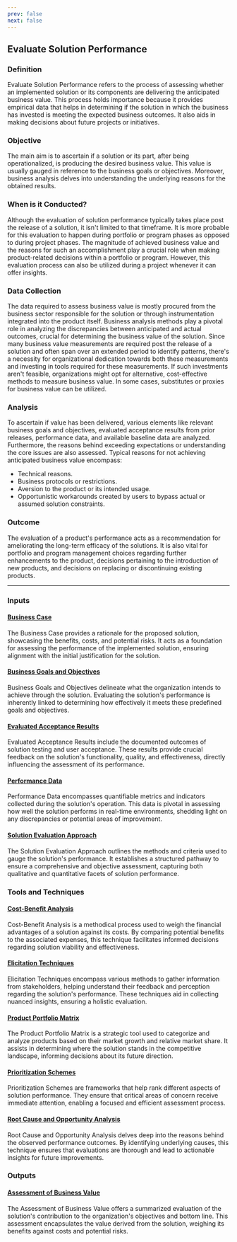 ```yaml
---
prev: false
next: false
---
```


## Evaluate Solution Performance

### Definition

Evaluate Solution Performance refers to the process of assessing whether an implemented solution or its components are delivering the anticipated business value. This process holds importance because it provides empirical data that helps in determining if the solution in which the business has invested is meeting the expected business outcomes. It also aids in making decisions about future projects or initiatives.

### Objective

The main aim is to ascertain if a solution or its part, after being operationalized, is producing the desired business value. This value is usually gauged in reference to the business goals or objectives. Moreover, business analysis delves into understanding the underlying reasons for the obtained results.

### When is it Conducted?

Although the evaluation of solution performance typically takes place post the release of a solution, it isn't limited to that timeframe. It is more probable for this evaluation to happen during portfolio or program phases as opposed to during project phases. The magnitude of achieved business value and the reasons for such an accomplishment play a crucial role when making product-related decisions within a portfolio or program. However, this evaluation process can also be utilized during a project whenever it can offer insights.

### Data Collection

The data required to assess business value is mostly procured from the business sector responsible for the solution or through instrumentation integrated into the product itself. Business analysis methods play a pivotal role in analyzing the discrepancies between anticipated and actual outcomes, crucial for determining the business value of the solution. Since many business value measurements are required post the release of a solution and often span over an extended period to identify patterns, there's a necessity for organizational dedication towards both these measurements and investing in tools required for these measurements. If such investments aren't feasible, organizations might opt for alternative, cost-effective methods to measure business value. In some cases, substitutes or proxies for business value can be utilized.

### Analysis

To ascertain if value has been delivered, various elements like relevant business goals and objectives, evaluated acceptance results from prior releases, performance data, and available baseline data are analyzed. Furthermore, the reasons behind exceeding expectations or understanding the core issues are also assessed. Typical reasons for not achieving anticipated business value encompass:

- Technical reasons.
- Business protocols or restrictions.
- Aversion to the product or its intended usage.
- Opportunistic workarounds created by users to bypass actual or assumed solution constraints.

### Outcome

The evaluation of a product's performance acts as a recommendation for ameliorating the long-term efficacy of the solutions. It is also vital for portfolio and program management choices regarding further enhancements to the product, decisions pertaining to the introduction of new products, and decisions on replacing or discontinuing existing products.

---

### Inputs

#### [Business Case](/content/gist/business-analysis/inputs-outputs/assessment-of-business-value.md)

The Business Case provides a rationale for the proposed solution, showcasing the benefits, costs, and potential risks. It acts as a foundation for assessing the performance of the implemented solution, ensuring alignment with the initial justification for the solution.

#### [Business Goals and Objectives](/content/gist/business-analysis/inputs-outputs/assessment-of-business-value.md)

Business Goals and Objectives delineate what the organization intends to achieve through the solution. Evaluating the solution's performance is inherently linked to determining how effectively it meets these predefined goals and objectives.

#### [Evaluated Acceptance Results](/content/gist/business-analysis/inputs-outputs/assessment-of-business-value.md)

Evaluated Acceptance Results include the documented outcomes of solution testing and user acceptance. These results provide crucial feedback on the solution's functionality, quality, and effectiveness, directly influencing the assessment of its performance.

#### [Performance Data](/content/gist/business-analysis/inputs-outputs/assessment-of-business-value.md)

Performance Data encompasses quantifiable metrics and indicators collected during the solution's operation. This data is pivotal in assessing how well the solution performs in real-time environments, shedding light on any discrepancies or potential areas of improvement.

#### [Solution Evaluation Approach](/content/gist/business-analysis/inputs-outputs/assessment-of-business-value.md)

The Solution Evaluation Approach outlines the methods and criteria used to gauge the solution's performance. It establishes a structured pathway to ensure a comprehensive and objective assessment, capturing both qualitative and quantitative facets of solution performance.

### Tools and Techniques

#### [Cost-Benefit Analysis](/content/gist/business-analysis/tools-techniques/benchmarking.md)

Cost-Benefit Analysis is a methodical process used to weigh the financial advantages of a solution against its costs. By comparing potential benefits to the associated expenses, this technique facilitates informed decisions regarding solution viability and effectiveness.

#### [Elicitation Techniques](/content/gist/business-analysis/tools-techniques/benchmarking.md)

Elicitation Techniques encompass various methods to gather information from stakeholders, helping understand their feedback and perception regarding the solution's performance. These techniques aid in collecting nuanced insights, ensuring a holistic evaluation.

#### [Product Portfolio Matrix](/content/gist/business-analysis/tools-techniques/benchmarking.md)

The Product Portfolio Matrix is a strategic tool used to categorize and analyze products based on their market growth and relative market share. It assists in determining where the solution stands in the competitive landscape, informing decisions about its future direction.

#### [Prioritization Schemes](/content/gist/business-analysis/tools-techniques/benchmarking.md)

Prioritization Schemes are frameworks that help rank different aspects of solution performance. They ensure that critical areas of concern receive immediate attention, enabling a focused and efficient assessment process.

#### [Root Cause and Opportunity Analysis](/content/gist/business-analysis/tools-techniques/benchmarking.md)

Root Cause and Opportunity Analysis delves deep into the reasons behind the observed performance outcomes. By identifying underlying causes, this technique ensures that evaluations are thorough and lead to actionable insights for future improvements.

### Outputs

#### [Assessment of Business Value](/content/gist/business-analysis/inputs-outputs/elicitation-results-unconfirmed-confirmed.md)

The Assessment of Business Value offers a summarized evaluation of the solution's contribution to the organization's objectives and bottom line. This assessment encapsulates the value derived from the solution, weighing its benefits against costs and potential risks.
